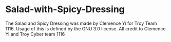 # Salad-with-Spicy-Dressing
The Salad and Spicy Dressing was made by Clemence Yi for Troy Team 1116. Usage of this is defined by the GNU 3.0 license.
All credit to Clemence Yi and Troy Cyber team 1116
